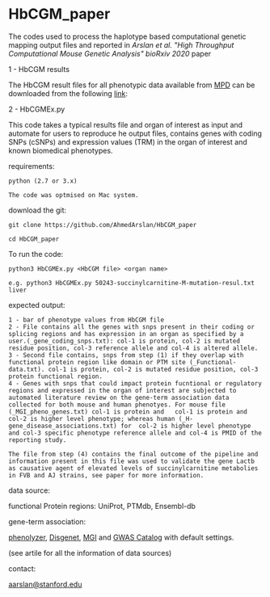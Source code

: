 # HbCGM_paper

The codes used to process the haplotype based computational genetic mapping output files and reported in *Arslan et al. "High Throughput Computational Mouse Genetic Analysis" bioRxiv 2020* paper

1 - HbCGM results

The HbCGM result files for all phenotypic data available from [MPD](https://phenome.jax.org/) can be downloaded from the following [link](https://drive.google.com/file/d/1ryL_R0__DKN4a_414BS1uCS2-S5bwCtC/view):

2 - HbCGMEx.py

This code takes a typical results file and organ of interest as input and automate for users to reproduce he output files, contains genes with coding SNPs (cSNPs) and expression values (TRM) in the organ of interest and known biomedical phenotypes. 

  requirements: 
  
    python (2.7 or 3.x) 
  
    The code was optmised on Mac system.
  
  
  download the git:
  
    git clone https://github.com/AhmedArslan/HbCGM_paper
    
    cd HbCGM_paper

  To run the code:
  
    python3 HbCGMEx.py <HbCGM file> <organ name> 
    
    e.g. python3 HbCGMEx.py 50243-succinylcarnitine-M-mutation-resul.txt liver
    
  expected output:
  
    1 - bar of phenotype values from HbCGM file
    2 - File contains all the genes with snps present in their coding or splicing regions and has expression in an organ as specified by a user.(_gene_coding_snps.txt): col-1 is protein, col-2 is mutated residue position, col-3 reference allele and col-4 is altered allele.
    3 - Second file contains, snps from step (1) if they overlap with functional protein region like domain or PTM site (_Functional-data.txt). col-1 is protein, col-2 is mutated residue position, col-3 protein functional region.
    4 - Genes with snps that could impact protein fucntional or regulatory regions and expressed in the organ of interest are subjected to automated literature review on the gene-term association data collected for both mouse and human phenotyes. For mouse file (_MGI_pheno_genes.txt) col-1 is protein and   col-1 is protein and col-2 is higher level phenotype; whereas human (_H-gene_disease_associations.txt) for  col-2 is higher level phenotype and col-3 specific phenotype reference allele and col-4 is PMID of the reporting study. 
    
    The file from step (4) contains the final outcome of the pipeline and information present in this file was used to validate the gene Lactb as causative agent of elevated levels of succinylcarnitine metabolies in FVB and AJ strains, see paper for more information. 
 
    
data source:

  functional Protein regions:
   UniProt, PTMdb, Ensembl-db

  gene-term association:

   [phenolyzer](https://github.com/WGLab/phenolyzer), [Disgenet](https://www.disgenet.org/search), [MGI](http://www.informatics.jax.org/) and [GWAS Catalog](https://www.ebi.ac.uk/gwas/) with default settings. 

(see artile for all the information of data sources)

contact:

<aarslan@stanford.edu>
